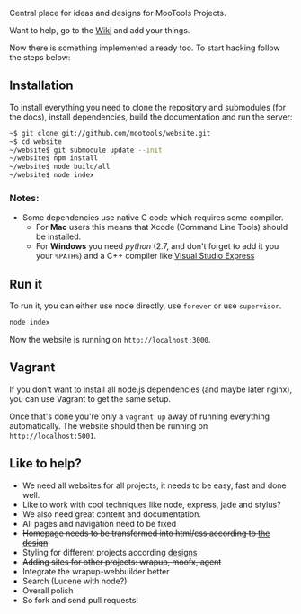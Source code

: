 Central place for ideas and designs for MooTools Projects.

Want to help, go to the [Wiki](https://github.com/mootools/website/wiki) and add your things.

Now there is something implemented already too. To start hacking follow the steps below:

## Installation

To install everything you need to clone the repository and submodules (for the docs), install dependencies, build the documentation and run the server:

```bash
~$ git clone git://github.com/mootools/website.git
~$ cd website
~/website$ git submodule update --init
~/website$ npm install
~/website$ node build/all
~/website$ node index
```

### Notes:

- Some dependencies use native C code which requires some compiler.
  - For **Mac** users this means that Xcode (Command Line Tools) should be installed.
  - For **Windows** you need *python* (2.7, and don't forget to add it you your `%PATH%`) and a C++ compiler like [Visual Studio Express](http://www.microsoft.com/visualstudio/eng/downloads#d-express-windows-desktop)

## Run it

To run it, you can either use node directly, use `forever` or use `supervisor`.

```bash
node index
```

Now the website is running on `http://localhost:3000`.

## Vagrant

If you don't want to install all node.js dependencies (and maybe later nginx),
you can use Vagrant to get the same setup.

Once that's done you're only a `vagrant up` away of running everything
automatically. The website should then be running on `http://localhost:5001`.

## Like to help?

* We need all websites for all projects, it needs to be easy, fast and done well.
* Like to work with cool techniques like node, express, jade and stylus?
* We also need great content and documentation.
* All pages and navigation need to be fixed
* <del>Homepage needs to be transformed into html/css according to [the design](https://github.com/mootools/website/tree/master/design)</del>
* Styling for different projects according [designs](https://github.com/mootools/website/tree/master/design)
* <del>Adding sites for other projects: wrapup, moofx, agent</del>
* Integrate the wrapup-webbuilder better
* Search (Lucene with node?)
* Overall polish
* So fork and send pull requests!


